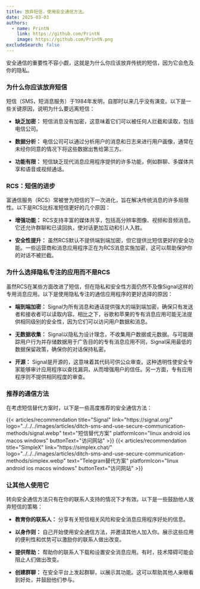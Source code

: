 ```yaml
---
title: 放弃短信，使用安全通信方法。
date: 2025-03-03
authors:
  - name: PrintN
    link: https://github.com/PrintN
    image: https://github.com/PrintN.png
excludeSearch: false
---
```

安全通信的重要性不容小觑，这就是为什么你应该放弃传统的短信，因为它会危及你的隐私。

### 为什么你应该放弃短信
短信（SMS，短消息服务）于1984年发明，自那时以来几乎没有演变。以下是一些关键原因，说明为什么要远离短信：
- **缺乏加密：** 短信消息没有加密，这意味着它们可以被任何人拦截和读取，包括电信公司。

- **数据分析：** 电信公司可以通过分析用户的消息和日志来进行用户画像，通常在未经你同意的情况下将这些数据出售给第三方。

- **功能有限：** 短信缺乏现代消息应用程序提供的许多功能，例如群聊、多媒体共享和语音或视频通话。

### RCS：短信的进步
富通信服务（RCS）常被誉为短信的下一次进化，旨在解决传统消息的许多局限性。以下是RCS比标准短信更好的几个原因：
- **增强功能：** RCS支持丰富的媒体共享，包括高分辨率图像、视频和音频消息。它还允许群聊和已读回执，使对话更加互动和引人入胜。

- **安全性提升：** 虽然RCS默认不提供端到端加密，但它提供比短信更好的安全功能。一些运营商和消息应用程序正在为RCS消息实施加密，这可以帮助保护你的对话不被拦截。

### 为什么选择隐私专注的应用而不是RCS
虽然RCS在某些方面改进了短信，但在隐私和安全性方面仍然不及像Signal这样的专用消息应用。以下是使用隐私专注的通信应用程序的更好选择的原因：
- **端到端加密：** Signal为所有消息和通话提供强大的端到端加密，确保只有发送者和接收者可以读取内容。相比之下，谷歌和苹果的专有消息应用可能无法提供相同级别的安全性，因为它们可以访问用户数据和消息。

- **无数据收集：** Signal以隐私为设计理念，不收集用户数据或元数据。与可能跟踪用户行为并存储数据用于广告目的的专有消息应用不同，Signal采用最低的数据保留政策，确保你的对话保持私密。

- **开源：** Signal是开源的，这意味着其代码可供公众审查。这种透明性使安全专家能够审计应用程序以查找漏洞，从而增强用户的信任。另一方面，专有应用程序则不提供相同程度的审查。

### 推荐的通信方法
在考虑短信替代方案时，以下是一些高度推荐的安全通信方法：

<div class="recommendations">
  <div class="grid">
    {{< articles/recommendation title="Signal" link="https://signal.org/" logo="../../../images/articles/ditch-sms-and-use-secure-communication-methods/signal.webp" text="短信替代方案" platformIcon="linux android ios macos windows" buttonText="访问网站" >}}
    {{< articles/recommendation title="SimpleX" link="https://simplex.chat/" logo="../../../images/articles/ditch-sms-and-use-secure-communication-methods/simplex.webp" text="Telegram替代方案" platformIcon="linux android ios macos windows" buttonText="访问网站" >}}
  </div>
</div>

### 让其他人使用它
转向安全通信方法只有在你的联系人支持的情况下才有效。以下是一些鼓励他人放弃短信的策略：
- **教育你的联系人：** 分享有关短信相关风险和安全消息应用程序好处的信息。

- **以身作则：** 自己开始使用安全通信方法，并邀请其他人加入你。展示这些应用的便利性和优势可以激励你的联系人做出改变。

- **提供帮助：** 帮助你的联系人下载和设置安全消息应用。有时，技术障碍可能会阻止人们做出改变。

- **创建群聊：** 在安全平台上发起群聊，以展示其功能。这可以帮助其他人亲眼看到好处，并鼓励他们参与。